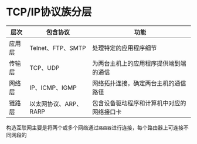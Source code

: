# TCP/IP协议族分层
|层次|包含协议|功能|
|-|-|-|
|应用层|Telnet、FTP、SMTP|处理特定的应用程序细节|
|传输层|TCP、UDP|为两台主机上的应用程序提供端到端的通信|
|网络层|IP、ICMP、IGMP|网络拓扑连接，确定两台主机的通信路径|
|链路层|以太网协议、ARP、RARP|包含设备驱动程序和计算机中对应的网络接口卡|

构造互联网主要是将两个或多个网络通过`路由器`进行连接，每个路由器上可连接不同网段的